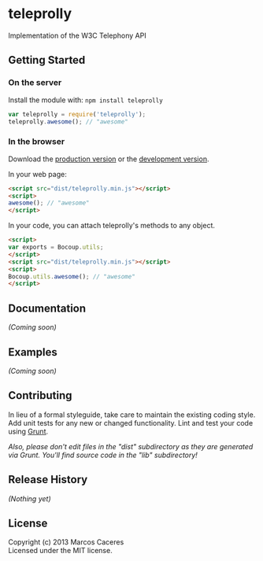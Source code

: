 # teleprolly

Implementation of the W3C Telephony API

## Getting Started
### On the server
Install the module with: `npm install teleprolly`

```javascript
var teleprolly = require('teleprolly');
teleprolly.awesome(); // "awesome"
```

### In the browser
Download the [production version][min] or the [development version][max].

[min]: https://raw.github.com/marcoscaceres/tteleprolly/master/dist/teleprolly.min.js
[max]: https://raw.github.com/marcoscaceres/tteleprolly/master/dist/teleprolly.js

In your web page:

```html
<script src="dist/teleprolly.min.js"></script>
<script>
awesome(); // "awesome"
</script>
```

In your code, you can attach teleprolly's methods to any object.

```html
<script>
var exports = Bocoup.utils;
</script>
<script src="dist/teleprolly.min.js"></script>
<script>
Bocoup.utils.awesome(); // "awesome"
</script>
```

## Documentation
_(Coming soon)_

## Examples
_(Coming soon)_

## Contributing
In lieu of a formal styleguide, take care to maintain the existing coding style. Add unit tests for any new or changed functionality. Lint and test your code using [Grunt](http://gruntjs.com/).

_Also, please don't edit files in the "dist" subdirectory as they are generated via Grunt. You'll find source code in the "lib" subdirectory!_

## Release History
_(Nothing yet)_

## License
Copyright (c) 2013 Marcos Caceres  
Licensed under the MIT license.
